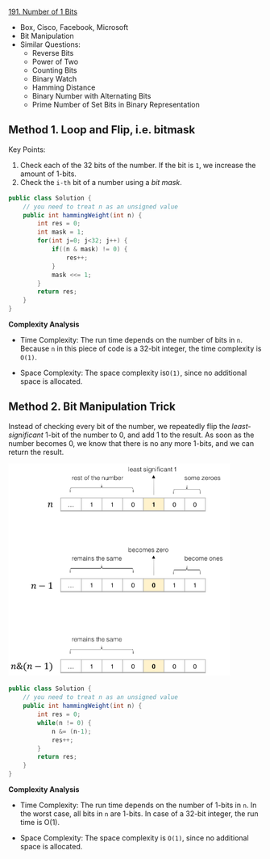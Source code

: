 [191. Number of 1 Bits](https://leetcode.com/problems/number-of-1-bits/)

* Box, Cisco, Facebook, Microsoft
* Bit Manipulation
* Similar Questions:
    * Reverse Bits
    * Power of Two
    * Counting Bits
    * Binary Watch
    * Hamming Distance
    * Binary Number with Alternating Bits
    * Prime Number of Set Bits in Binary Representation
    

## Method 1. Loop and Flip, i.e. bitmask
Key Points:
1. Check each of the 32 bits of the number. If the bit is `1`, we increase the amount of 1-bits.
2. Check the `i-th` bit of a number using a *bit mask*.
```java
public class Solution {
    // you need to treat n as an unsigned value
    public int hammingWeight(int n) {
        int res = 0;
        int mask = 1;
        for(int j=0; j<32; j++) {
            if((n & mask) != 0) {
                res++;
            }
            mask <<= 1;
        }
        return res;
    }
}
```

**Complexity Analysis**

* Time Complexity: The run time depends on the number of bits in `n`. Because `n` in this piece of code is a 32-bit integer, the time complexity is `O(1)`.

* Space Complexity: The space complexity is`O(1)`, since no additional space is allocated.

## Method 2. Bit Manipulation Trick

Instead of checking every bit of the number, we repeatedly flip the *least-significant* 1-bit of the number to 0, and add 1 to the result. As soon as the number becomes 0, we know that there is no any more 1-bits, and we can return the result.

<img src="./images/191_Number_Of_Bits.png" alt="Fig1" style="zoom:50%;" />

```java
public class Solution {
    // you need to treat n as an unsigned value
    public int hammingWeight(int n) {
        int res = 0;
        while(n != 0) {
            n &= (n-1);
            res++;
        }
        return res;
    }
}
```

**Complexity Analysis**

* Time Complexity: The run time depends on the number of 1-bits in `n`. In the worst case, all bits in `n` are 1-bits. In case of a 32-bit integer, the run time is O(1).

* Space Complexity: The space complexity is `O(1)`, since no additional space is allocated.



